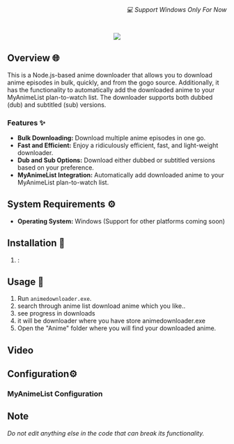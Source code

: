 <h6 align="right">💻 Support Windows Only For Now</h6>
<h1 align="center">
  <img src="https://capsule-render.vercel.app/api?type=soft&fontColor=703ee5&text=Anime-batch-downloader-gui&height=150&fontSize=40&desc=Ridiculously%20efficient,%20fast%20and%20light-weight.&descAlignY=75&descAlign=50&color=00000000&animation=twinkling">
</h1>

## Overview 🌐

This is a Node.js-based anime downloader that allows you to download anime episodes in bulk, quickly, and from the gogo source. Additionally, it has the functionality to automatically add the downloaded anime to your MyAnimeList plan-to-watch list. The downloader supports both dubbed (dub) and subtitled (sub) versions.

### Features ✨

- **Bulk Downloading:** Download multiple anime episodes in one go.
- **Fast and Efficient:** Enjoy a ridiculously efficient, fast, and light-weight downloader.
- **Dub and Sub Options:** Download either dubbed or subtitled versions based on your preference.
- **MyAnimeList Integration:** Automatically add downloaded anime to your MyAnimeList plan-to-watch list.

## System Requirements ⚙️

- **Operating System:** Windows (Support for other platforms coming soon)

## Installation 🚀

1. :

## Usage 📘

1. Run `animedownloader.exe`.
2. search through anime list download anime which you like..
3. see progress in downloads
4. it will be downloader where you have store animedownloader.exe 
5. Open the "Anime" folder where you will find your downloaded anime.

## Video

## Configuration⚙️

### MyAnimeList Configuration


## Note
*Do not edit anything else in the code that can break its functionality.*
